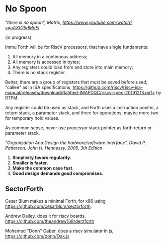 # No Spoon

_"there is no spoon", Matrix, https://www.youtube.com/watch?v=uAXtO5dMqEI_

(in progress)

Immu Forth will be for RiscV processors, that have single fundaments: 
  
  1. All memory in a continuous address;
  2. All memory is accessed in bytes;
  3. Any registers could load from and store into main memory; 
  4. There is no stack register.
    
Better, there are a group of registers that must be saved before used, "callee" as in ISA specifications, https://github.com/riscv/riscv-isa-manual/releases/download/Ratified-IMAFDQC/riscv-spec-20191213.pdf> by RTFM.

Any register could be used as stack, and Forth uses a instruction pointer, a return stack, a parameter stack, and three for operations, maybe more two for temporary hold values.

As common sense, never use processor stack pointer as forth return or parameter stack.

_"Organization And Design the hadware/software interface", David P. Patterson, John H. Hennessy, 2005, 3th Edition_

1. **Simplicity favors regularity.** 
2. **Smaller is faster.** 
3. **Make the common case fast.** 
4. **Good design demands good compromises.** 

## SectorForth

Cesar Blum makes a minimal Forth, for x86 using https://github.com/cesarblum/sectorforth. 

Andrew Dailey, does it for riscv boards, https://github.com/theandrew168/derzforth

Mohamed "Donn" Gaber, does a riscv simulator in js, https://github.com/donn/Oak.js
